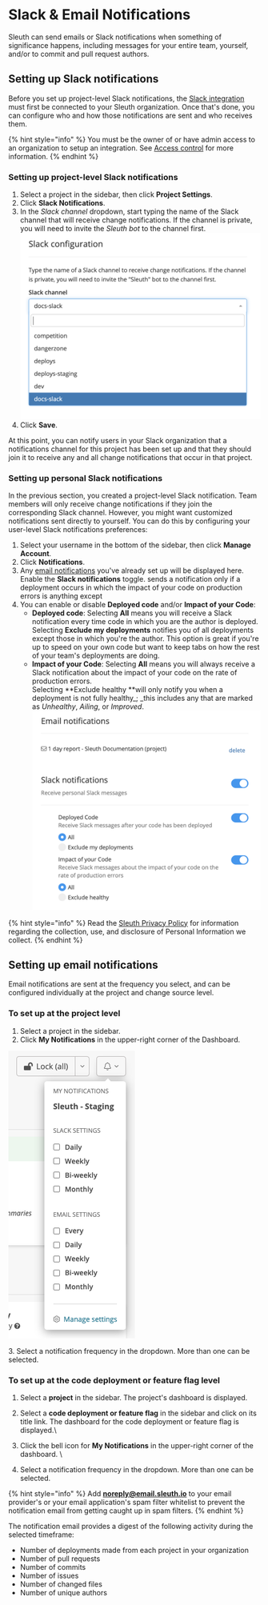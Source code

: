# Slack & Email Notifications

Sleuth can send emails or Slack notifications when something of significance happens, including messages for your entire team, yourself, and/or to commit and pull request authors.  &#x20;

## Setting up Slack notifications

Before you set up project-level Slack notifications, the [Slack integration](../../integrations-1/slack.md#about-the-integration) must first be connected to your Sleuth organization. Once that's done, you can configure who and how those notifications are sent and who receives them.&#x20;

{% hint style="info" %}
You must be the owner of or have admin access to an organization to setup an integration. See [Access control](../../settings/access-control.md) for more information.&#x20;
{% endhint %}

### Setting up project-level Slack notifications

1. Select a project in the sidebar, then click **Project Settings**.&#x20;
2. Click **Slack Notifications**.&#x20;
3. In the _Slack channel_ dropdown, start typing the name of the Slack channel that will receive change notifications. If the channel is private, you will need to invite the _Sleuth bot_ to the channel first. \
   ![](../../.gitbook/assets/slack-config-channels.png)&#x20;
4. Click **Save**.&#x20;

At this point, you can notify users in your Slack organization that a notifications channel for this project has been set up and that they should join it to receive any and all change notifications that occur in that project.&#x20;

### Setting up personal Slack notifications&#x20;

In the previous section, you created a project-level Slack notification. Team members will only receive change notifications if they join the corresponding Slack channel. However, you might want customized notifications sent directly to yourself. You can do this by configuring your user-level Slack notifications preferences:&#x20;

1. Select your username in the bottom of the sidebar, then click **Manage Account**.&#x20;
2. Click **Notifications**.&#x20;
3. Any [email notifications](notifications.md#setting-up-email-notifications) you've already set up will be displayed here. Enable the **Slack notifications** toggle.  sends a notification only if a deployment occurs in which the impact of your code on production errors is anything except&#x20;
4. You can enable or disable **Deployed code** and/or **Impact of your Code**:
   * **Deployed code**: Selecting **All** means you will receive a Slack notification every time code in which you are the author is deployed. \
     Selecting **Exclude my deployments** notifies you of all deployments except those in which you're the author. This option is great if you're up to speed on your own code but want to keep tabs on how the rest of your team's deployments are doing.&#x20;
   * **Impact of your Code**: Selecting **All** means you will always receive a Slack notification about the impact of your code on the rate of production errors. \
     Selecting **Exclude healthy **will only notify you when a deployment is not fully healthy_; _this includes any that are marked as _Unhealthy_, _Ailing_, or _Improved_. \
     &#x20;![](../../.gitbook/assets/notifications-slack-notifications-setup.png)&#x20;

{% hint style="info" %}
Read the [Sleuth Privacy Policy](https://www.sleuth.io/privacy) for information regarding the collection, use, and disclosure of Personal Information we collect.
{% endhint %}

## Setting up email notifications&#x20;

Email notifications are sent at the frequency you select, and can be configured individually at the project and change source level.&#x20;

### To set up at the project level

1. Select a project in the sidebar.&#x20;
2. Click **My Notifications** in the upper-right corner of the Dashboard.

![](<../../.gitbook/assets/sleuth-sleuth-command-center-sleuth-2021-02-12-13-24-06 (1) (1).png>)

&#x20;   3\. Select a notification frequency in the dropdown. More than one can be selected. &#x20;

### To set up at the code deployment or feature flag level

1. Select a **project** in the sidebar. The project's dashboard is displayed.&#x20;
2. Select a **code deployment or feature flag** in the sidebar and click on its title link. The dashboard for the code deployment or feature flag is displayed.\

3. Click the bell icon for **My Notifications** in the upper-right corner of the dashboard. \

4. Select a notification frequency in the dropdown. More than one can be selected.&#x20;

{% hint style="info" %}
Add **noreply@email.sleuth.io** to your email provider's or your email application's spam filter whitelist to prevent the notification email from getting caught up in spam filters.&#x20;
{% endhint %}

The notification email provides a digest of the following activity during the selected timeframe:&#x20;

* Number of deployments made from each project in your organization
* Number of pull requests
* Number of commits
* Number of issues
* Number of changed files
* Number of unique authors&#x20;
